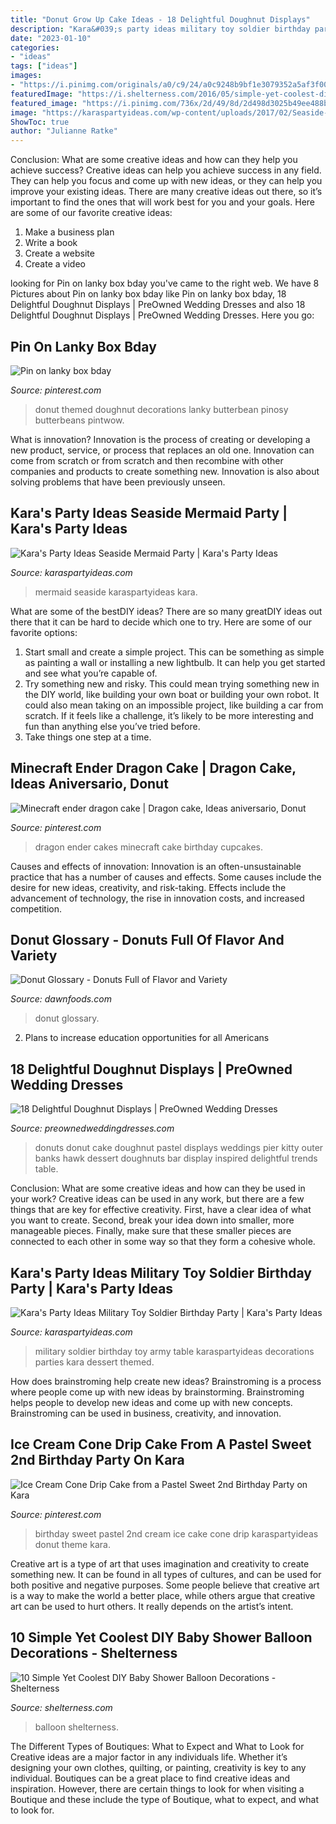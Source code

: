```yaml
---
title: "Donut Grow Up Cake Ideas - 18 Delightful Doughnut Displays"
description: "Kara&#039;s party ideas military toy soldier birthday party"
date: "2023-01-10"
categories:
- "ideas"
tags: ["ideas"]
images:
- "https://i.pinimg.com/originals/a0/c9/24/a0c9248b9bf1e3079352a5af3f0074aa.jpg"
featuredImage: "https://i.shelterness.com/2016/05/simple-yet-coolest-diy-baby-shower-balloon-decorations-7.jpg"
featured_image: "https://i.pinimg.com/736x/2d/49/8d/2d498d3025b49ee488b5203d4a0a9bd9.jpg"
image: "https://karaspartyideas.com/wp-content/uploads/2017/02/Seaside-Mermaid-Party-via-Karas-Party-Ideas-KarasPartyIdeas.com16.jpeg"
ShowToc: true
author: "Julianne Ratke"
---
```



Conclusion: What are some creative ideas and how can they help you achieve success?
Creative ideas can help you achieve success in any field. They can help you focus and come up with new ideas, or they can help you improve your existing ideas. There are many creative ideas out there, so it’s important to find the ones that will work best for you and your goals. Here are some of our favorite creative ideas: 
1. Make a business plan 
2. Write a book 
3. Create a website 
4. Create a video 

	

		
looking for Pin on lanky box bday you've came to the right web. We have 8 Pictures about Pin on lanky box bday like Pin on lanky box bday, 18 Delightful Doughnut Displays | PreOwned Wedding Dresses and also 18 Delightful Doughnut Displays | PreOwned Wedding Dresses. Here you go:
		
    
## Pin On Lanky Box Bday

<img loading=lazy src="https://i.pinimg.com/736x/19/8d/36/198d36b5d0b882bc6684b2e167ad572c.jpg" onerror="this.onerror=null;this.src='https://tse1.mm.bing.net/th?id=OIP.F8ShLgY54Vjd9ImQC79h3AHaNK&amp;pid=15.1';" alt="Pin on lanky box bday">

_Source: pinterest.com_

>donut themed doughnut decorations lanky butterbean pinosy butterbeans pintwow. 

	

What is innovation?
Innovation is the process of creating or developing a new product, service, or process that replaces an old one. Innovation can come from scratch or from scratch and then recombine with other companies and products to create something new. Innovation is also about solving problems that have been previously unseen.

    
## Kara&#039;s Party Ideas Seaside Mermaid Party | Kara&#039;s Party Ideas

<img loading=lazy src="https://karaspartyideas.com/wp-content/uploads/2017/02/Seaside-Mermaid-Party-via-Karas-Party-Ideas-KarasPartyIdeas.com16.jpeg" onerror="this.onerror=null;this.src='https://tse4.mm.bing.net/th?id=OIP.Wvs30hpm5rCqfsZnAT2wgAHaLI&amp;pid=15.1';" alt="Kara&#039;s Party Ideas Seaside Mermaid Party | Kara&#039;s Party Ideas">

_Source: karaspartyideas.com_

>mermaid seaside karaspartyideas kara. 

	

What are some of the bestDIY ideas?
There are so many greatDIY ideas out there that it can be hard to decide which one to try. Here are some of our favorite options: 
1) Start small and create a simple project. This can be something as simple as painting a wall or installing a new lightbulb. It can help you get started and see what you’re capable of. 
2) Try something new and risky. This could mean trying something new in the DIY world, like building your own boat or building your own robot. It could also mean taking on an impossible project, like building a car from scratch. If it feels like a challenge, it’s likely to be more interesting and fun than anything else you’ve tried before. 
3) Take things one step at a time.

    
## Minecraft Ender Dragon Cake | Dragon Cake, Ideas Aniversario, Donut

<img loading=lazy src="https://i.pinimg.com/originals/a0/c9/24/a0c9248b9bf1e3079352a5af3f0074aa.jpg" onerror="this.onerror=null;this.src='https://tse4.mm.bing.net/th?id=OIP.NhE_rQuavpPD_PtYWI_CLAAAAA&amp;pid=15.1';" alt="Minecraft ender dragon cake | Dragon cake, Ideas aniversario, Donut">

_Source: pinterest.com_

>dragon ender cakes minecraft cake birthday cupcakes. 

	

Causes and effects of innovation:
Innovation is an often-unsustainable practice that has a number of causes and effects. Some causes include the desire for new ideas, creativity, and risk-taking. Effects include the advancement of technology, the rise in innovation costs, and increased competition.

    
## Donut Glossary - Donuts Full Of Flavor And Variety

<img loading=lazy src="https://www.dawnfoods.com/images/default-source/articles/20200529_poster_donut_glossary_print-803x1201-48f3f73.png?sfvrsn=c320219e_0&amp;MaxWidth=1067&amp;MaxHeight=3845&amp;ScaleUp=false&amp;Quality=High&amp;Method=ResizeFitToAreaArguments&amp;Signature=9246B0AE47AAE0DC37CCFB77F77218C345804046" onerror="this.onerror=null;this.src='https://tse4.mm.bing.net/th?id=OIP.oYcWKMD-Bs76YPMDlMrUpwHaLE&amp;pid=15.1';" alt="Donut Glossary - Donuts Full of Flavor and Variety">

_Source: dawnfoods.com_

>donut glossary. 

	

2. Plans to increase education opportunities for all Americans 

    
## 18 Delightful Doughnut Displays | PreOwned Wedding Dresses

<img loading=lazy src="https://www.preownedweddingdresses.com/blog/wp-content/uploads/2016/05/wedding-doughnuts016.jpg" onerror="this.onerror=null;this.src='https://tse4.mm.bing.net/th?id=OIP.pWqz6ZPNya5Elu9tree1DAHaLH&amp;pid=15.1';" alt="18 Delightful Doughnut Displays | PreOwned Wedding Dresses">

_Source: preownedweddingdresses.com_

>donuts donut cake doughnut pastel displays weddings pier kitty outer banks hawk dessert doughnuts bar display inspired delightful trends table. 

	

Conclusion: What are some creative ideas and how can they be used in your work?
Creative ideas can be used in any work, but there are a few things that are key for effective creativity. First, have a clear idea of what you want to create. Second, break your idea down into smaller, more manageable pieces. Finally, make sure that these smaller pieces are connected to each other in some way so that they form a cohesive whole.

    
## Kara&#039;s Party Ideas Military Toy Soldier Birthday Party | Kara&#039;s Party Ideas

<img loading=lazy src="http://karaspartyideas.com/wp-content/uploads/2016/11/Military-Toy-Soldier-Birthday-Party-via-Karas-Party-Ideas-KarasPartyIdeas.com14.jpeg" onerror="this.onerror=null;this.src='https://tse4.mm.bing.net/th?id=OIP.qmUQWnZV2ihUtGkMjsy0PgHaLH&amp;pid=15.1';" alt="Kara&#039;s Party Ideas Military Toy Soldier Birthday Party | Kara&#039;s Party Ideas">

_Source: karaspartyideas.com_

>military soldier birthday toy army table karaspartyideas decorations parties kara dessert themed. 

	

How does brainstroming help create new ideas?
Brainstroming is a process where people come up with new ideas by brainstorming. Brainstroming helps people to develop new ideas and come up with new concepts. Brainstroming can be used in business, creativity, and innovation.

    
## Ice Cream Cone Drip Cake From A Pastel Sweet 2nd Birthday Party On Kara

<img loading=lazy src="https://i.pinimg.com/736x/2d/49/8d/2d498d3025b49ee488b5203d4a0a9bd9.jpg" onerror="this.onerror=null;this.src='https://tse3.mm.bing.net/th?id=OIP.2Tuvg2SblnkIUfDzaajL8wHaLH&amp;pid=15.1';" alt="Ice Cream Cone Drip Cake from a Pastel Sweet 2nd Birthday Party on Kara">

_Source: pinterest.com_

>birthday sweet pastel 2nd cream ice cake cone drip karaspartyideas donut theme kara. 

	

Creative art is a type of art that uses imagination and creativity to create something new. It can be found in all types of cultures, and can be used for both positive and negative purposes. Some people believe that creative art is a way to make the world a better place, while others argue that creative art can be used to hurt others. It really depends on the artist’s intent.

    
## 10 Simple Yet Coolest DIY Baby Shower Balloon Decorations - Shelterness

<img loading=lazy src="https://i.shelterness.com/2016/05/simple-yet-coolest-diy-baby-shower-balloon-decorations-7.jpg" onerror="this.onerror=null;this.src='https://tse4.mm.bing.net/th?id=OIP.YFkqqzB-vWBIyv6iZ5FEZQAAAA&amp;pid=15.1';" alt="10 Simple Yet Coolest DIY Baby Shower Balloon Decorations - Shelterness">

_Source: shelterness.com_

>balloon shelterness. 

	

The Different Types of Boutiques: What to Expect and What to Look for
Creative ideas are a major factor in any individuals life. Whether it’s designing your own clothes, quilting, or painting, creativity is key to any individual. Boutiques can be a great place to find creative ideas and inspiration. However, there are certain things to look for when visiting a Boutique and these include the type of Boutique, what to expect, and what to look for.

